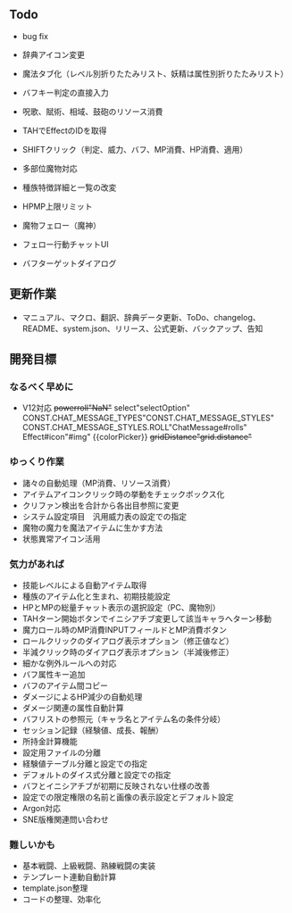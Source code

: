 ## Todo
- bug fix
- 辞典アイコン変更
- 魔法タブ化（レベル別折りたたみリスト、妖精は属性別折りたたみリスト）
- バフキー判定の直接入力
- 呪歌、賦術、相域、鼓砲のリソース消費
- TAHでEffectのIDを取得
- SHIFTクリック（判定、威力、バフ、MP消費、HP消費、適用）
- 多部位魔物対応

- 種族特徴詳細と一覧の改変
- HPMP上限リミット
- 魔物フェロー（魔神）
- フェロー行動チャットUI
- バフターゲットダイアログ

## 更新作業
- マニュアル、マクロ、翻訳、辞典データ更新、ToDo、changelog、README、system.json、リリース、公式更新、バックアップ、告知

## 開発目標
### なるべく早めに
- V12対応
    ~~powerroll"NaN"~~
    select"selectOption"
    CONST.CHAT_MESSAGE_TYPES"CONST.CHAT_MESSAGE_STYLES"
    CONST.CHAT_MESSAGE_STYLES.ROLL"ChatMessage#rolls"
    Effect#icon"#img"
    {{colorPicker}}<color-picker>
    ~~gridDistance"grid.distance"~~
### ゆっくり作業
- 諸々の自動処理（MP消費、リソース消費）
- アイテムアイコンクリック時の挙動をチェックボックス化
- クリファン検出を合計から各出目参照に変更
- システム設定項目　汎用威力表の設定での指定
- 魔物の魔力を魔法アイテムに生かす方法
- 状態異常アイコン活用
### 気力があれば
- 技能レベルによる自動アイテム取得
- 種族のアイテム化と生まれ、初期技能設定
- HPとMPの総量チャット表示の選択設定（PC、魔物別）
- TAHターン開始ボタンでイニシアチブ変更して該当キャラへターン移動
- 魔力ロール時のMP消費INPUTフィールドとMP消費ボタン
- ロールクリックのダイアログ表示オプション（修正値など）
- 半減クリック時のダイアログ表示オプション（半減後修正）
- 細かな例外ルールへの対応
- バフ属性キー追加
- バフのアイテム間コピー
- ダメージによるHP減少の自動処理
- ダメージ関連の属性自動計算
- バフリストの参照元（キャラ名とアイテム名の条件分岐）
- セッション記録（経験値、成長、報酬）
- 所持金計算機能
- 設定用ファイルの分離
- 経験値テーブル分離と設定での指定
- デフォルトのダイス式分離と設定での指定
- バフとイニシアチブが初期に反映されない仕様の改善
- 設定での限定権限の名前と画像の表示設定とデフォルト設定
- Argon対応
- SNE版権関連問い合わせ
### 難しいかも
- 基本戦闘、上級戦闘、熟練戦闘の実装
- テンプレート連動自動計算
- template.json整理
- コードの整理、効率化

